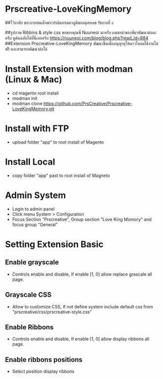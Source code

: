 # Prscreative-LoveKingMemory
##ไว้อาลัย พระบาทสมเด็จพระปรมินทรมหาภูมิพลอดุลยเดช รัชกาลที่ ๙ 

##รูปภาพ Ribbins & style css ขอขอบคุณพี่ Nuuneoi นะครับ
ผมขอนำของพี่มาพัฒนาต่อนะครับ ดูต้นฉบับได้ที่นี่เลยครับ  https://nuuneoi.com/blog/blog.php?read_id=884
##Extension Prscreative-LoveKingMemory พัฒนาขึ้นเพื่ออนุญาตุให้ดาวโหลดใช้งานได้ฟรี และสามารถพัฒนาต่อได้

# Install Extension with modman (Linux & Mac)
* cd magento root install
* modman init
* modman clone https://github.com/PrsCreative/Prscreative-LoveKingMemory.git

# Install with FTP
* upload folder "app" to root install of Magento

# Install Local
* copy folder "app" past to root install of Magneto

# Admin System
* Login to admin panel
* Click menu System > Configuration
* Focus Section "Prscreative", Group section "Love King Momory"  and focus group "General"

# Setting Extension Basic

## Enable grayscale
* Controls enable and disable, If enable [1, 0] allow replace grascale all page.

## Grayscale CSS
* Allow to customize CSS, If not define system include default css from "prscreative/css/prscreative-style.css"

## Enable Ribbons
* Controls enable and disable, If enable [1, 0] allow display ribbons all page.

## Enable ribbons positions
* Select position display ribbons



